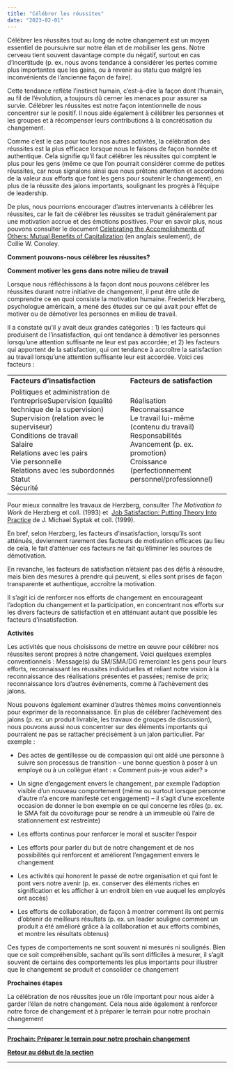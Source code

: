 ```yaml
---
title: "Célébrer les réussites"
date: "2023-02-01"
---
```


Célébrer les réussites tout au long de notre changement est un moyen essentiel de poursuivre sur notre élan et de mobiliser les gens. Notre cerveau tient souvent davantage compte du négatif, surtout en cas d’incertitude (p. ex. nous avons tendance à considérer les pertes comme plus importantes que les gains, ou à revenir au statu quo malgré les inconvénients de l’ancienne façon de faire).

Cette tendance reflète l’instinct humain, c’est-à-dire la façon dont l’humain, au fil de l’évolution, a toujours dû cerner les menaces pour assurer sa survie. Célébrer les réussites est notre façon intentionnelle de nous concentrer sur le positif. Il nous aide également à célébrer les personnes et les groupes et à récompenser leurs contributions à la concrétisation du changement.

Comme c’est le cas pour toutes nos autres activités, la célébration des réussites est la plus efficace lorsque nous le faisons de façon honnête et authentique. Cela signifie qu’il faut célébrer les réussites qui comptent le plus pour les gens (même ce que l’on pourrait considérer comme de petites réussites, car nous signalons ainsi que nous prêtons attention et accordons de la valeur aux efforts que font les gens pour soutenir le changement), en plus de la réussite des jalons importants, soulignant les progrès à l’équipe de leadership.

De plus, nous pourrions encourager d’autres intervenants à célébrer les réussites, car le fait de célébrer les réussites se traduit généralement par une motivation accrue et des émotions positives. Pour en savoir plus, nous pouvons consulter le document [Celebrating the Accomplishments of Others: Mutual Benefits of Capitalization](https://journals.sagepub.com/doi/abs/10.1177/0011000015584066) (en anglais seulement), de Collie W. Conoley.

**Comment pouvons-nous célébrer les réussites?**

**Comment motiver les gens dans notre milieu de travail**

Lorsque nous réfléchissons à la façon dont nous pouvons célébrer les réussites durant notre initiative de changement, il peut être utile de comprendre ce en quoi consiste la motivation humaine. Frederick Herzberg, psychologue américain, a mené des études sur ce qui avait pour effet de motiver ou de démotiver les personnes en milieu de travail.

Il a constaté qu’il y avait deux grandes catégories : 1) les facteurs qui produisent de l’insatisfaction, qui ont tendance à démotiver les personnes lorsqu’une attention suffisante ne leur est pas accordée; et 2) les facteurs qui apportent de la satisfaction, qui ont tendance à accroître la satisfaction au travail lorsqu’une attention suffisante leur est accordée. Voici ces facteurs :

<table><tbody><tr><td><strong>Facteurs d’insatisfaction</strong><strong></strong></td><td><strong>Facteurs de satisfaction</strong><strong></strong></td></tr><tr><td>Politiques et administration de l’entrepriseSupervision (qualité technique de la supervision) Supervision (relation avec le superviseur)<br>Conditions de travail<br>Salaire<br>Relations avec les pairs<br>Vie personnelle<br>Relations avec les subordonnés Statut<br>Sécurité</td><td>Réalisation<br>Reconnaissance<br>Le travail lui-même (contenu du travail)<br>Responsabilités<br>Avancement (p. ex. promotion)<br>Croissance (perfectionnement personnel/professionnel)</td></tr></tbody></table>

Pour mieux connaître les travaux de Herzberg, consulter _The Motivation to Work_ de Herzberg et coll. (1993) et  [Job Satisfaction: Putting Theory Into Practice](https://www.aafp.org/pubs/fpm/issues/1999/1000/p26.html#fpm19991000p26-bt2) de J. Michael Syptak et coll. (1999).

En bref, selon Herzberg, les facteurs d’insatisfaction, lorsqu’ils sont atténués, deviennent rarement des facteurs de motivation efficaces (au lieu de cela, le fait d’atténuer ces facteurs ne fait qu’éliminer les sources de démotivation.

En revanche, les facteurs de satisfaction n’étaient pas des défis à résoudre, mais bien des mesures à prendre qui peuvent, si elles sont prises de façon transparente et authentique, accroître la motivation.

Il s’agit ici de renforcer nos efforts de changement en encourageant l’adoption du changement et la participation, en concentrant nos efforts sur les divers facteurs de satisfaction et en atténuant autant que possible les facteurs d’insatisfaction.

**Activités**

Les activités que nous choisissons de mettre en œuvre pour célébrer nos réussites seront propres à notre changement. Voici quelques exemples conventionnels : Message(s) du SM/SMA/DG remerciant les gens pour leurs efforts, reconnaissant les réussites individuelles et reliant notre vision à la reconnaissance des réalisations présentes et passées; remise de prix; reconnaissance lors d’autres événements, comme à l’achèvement des jalons.

Nous pouvons également examiner d’autres thèmes moins conventionnels pour exprimer de la reconnaissance. En plus de célébrer l’achèvement des jalons (p. ex. un produit livrable, les travaux de groupes de discussion), nous pouvons aussi nous concentrer sur des éléments importants qui pourraient ne pas se rattacher précisément à un jalon particulier. Par exemple :

- Des actes de gentillesse ou de compassion qui ont aidé une personne à suivre son processus de transition – une bonne question à poser à un employé ou à un collègue étant : « Comment puis-je vous aider? »

- Un signe d’engagement envers le changement, par exemple l’adoption visible d’un nouveau comportement (même ou surtout lorsque personne d’autre n’a encore manifesté cet engagement) – il s’agit d’une excellente occasion de donner le bon exemple en ce qui concerne les rôles (p. ex. le SMA fait du covoiturage pour se rendre à un immeuble où l’aire de stationnement est restreinte)

- Les efforts continus pour renforcer le moral et susciter l’espoir

- Les efforts pour parler du but de notre changement et de nos possibilités qui renforcent et améliorent l’engagement envers le changement

- Les activités qui honorent le passé de notre organisation et qui font le pont vers notre avenir (p. ex. conserver des éléments riches en signification et les afficher à un endroit bien en vue auquel les employés ont accès)

- Les efforts de collaboration, de façon à montrer comment ils ont permis d’obtenir de meilleurs résultats (p. ex. un leader souligne comment un produit a été amélioré grâce à la collaboration et aux efforts combinés, et montre les résultats obtenus)

Ces types de comportements ne sont souvent ni mesurés ni soulignés. Bien que ce soit compréhensible, sachant qu’ils sont difficiles à mesurer, il s’agit souvent de certains des comportements les plus importants pour illustrer que le changement se produit et consolider ce changement

**Prochaines étapes**

La célébration de nos réussites joue un rôle important pour nous aider à garder l’élan de notre changement. Cela nous aide également à renforcer notre force de changement et à préparer le terrain pour notre prochain changement

* * *

[****Prochain: Préparer le terrain pour notre prochain changement****](https://articles.alpha.canada.ca/framework-for-leading-change/fr/preparer-le-terrain-pour-notre-prochain-changement/)

[**Retour au début de la section**](https://articles.alpha.canada.ca/framework-for-leading-change/fr/atteindre-notre-point-de-cheminement/)

* * *

